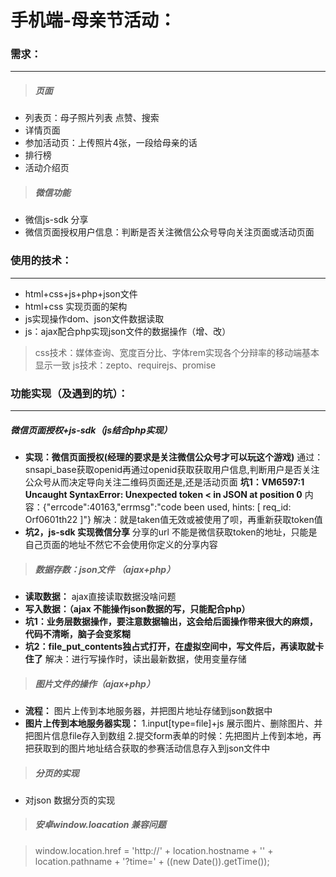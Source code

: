 # 手机端-母亲节活动：

### 需求：
----
>##### 页面
* 列表页：母子照片列表 点赞、搜索
* 详情页面
* 参加活动页：上传照片4张，一段给母亲的话
* 排行榜
* 活动介绍页

>##### 微信功能
* 微信js-sdk 分享
* 微信页面授权用户信息：判断是否关注微信公众号导向关注页面或活动页面

### 使用的技术：
----
* html+css+js+php+json文件
* html+css 实现页面的架构
* js实现操作dom、json文件数据读取
* js：ajax配合php实现json文件的数据操作（增、改）
> css技术：媒体查询、宽度百分比、字体rem实现各个分辩率的移动端基本显示一致
> js技术：zepto、requirejs、promise

### 功能实现（及遇到的坑）：
----
##### 微信页面授权+js-sdk（js结合php实现） #####
* **实现：微信页面授权(经理的要求是关注微信公众号才可以玩这个游戏)**
通过：snsapi_base获取openid再通过openid获取获取用户信息,判断用户是否关注公众号从而决定导向关注二维码页面还是,还是活动页面
        **坑1：VM6597:1 Uncaught SyntaxError: Unexpected token < in JSON at position 0**
    内容：{"errcode":40163,"errmsg":"code been used, hints: [ req_id: Orf0601th22 ]"}
     解决：就是taken值无效或被使用了呗，再重新获取token值
* **坑2，js-sdk 实现微信分享**
    分享的url 不能是微信获取token的地址，只能是自己页面的地址不然它不会使用你定义的分享内容

>##### 数据存数：json文件 （ajax+php）

* **读取数据：**
ajax直接读取数据没啥问题
* **写入数据：（ajax 不能操作json数据的写，只能配合php）**
* **坑1：业务层数据操作，要注意数据输出，这会给后面操作带来很大的麻烦，代码不清晰，脑子会变浆糊**
* **坑2：file_put_contents独占式打开，在虚拟空间中，写文件后，再读取就卡住了**
 解决：进行写操作时，读出最新数据，使用变量存储
>
>
>##### 图片文件的操作（ajax+php）
* **流程：**
    图片上传到本地服务器，并把图片地址存储到json数据中
* **图片上传到本地服务器实现：**
    1.input[type=file]+js 展示图片、删除图片、并把图片信息file存入到数组
    2.提交form表单的时候：先把图片上传到本地，再把获取到的图片地址结合获取的参赛活动信息存入到json文件中

>##### 分页的实现
* 对json 数据分页的实现

>##### 安卓window.loacation 兼容问题

>
>window.location.href = 'http://' + location.hostname + '' + location.pathname + '?time=' + ((new Date()).getTime());


